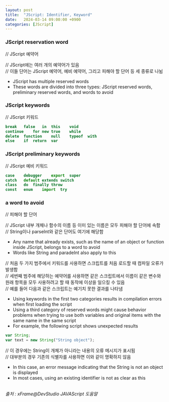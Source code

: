 ```yaml
---
layout: post
title:  "JScript: Identifier, Keyword"
date:   2024-03-14 09:00:00 +0900
categories: [JScript]
---
```


### JScript reservation word   
// JScript 예약어   
   
// JScript에는 여러 개의 예약어가 있음   
// 이들 단어는 JScript 예약어, 예비 예약어, 그리고 피해야 할 단어 등 세 종류로 나뉨   
- JScript has multiple reserved words   
- These words are divided into three types: JScript reserved words, preliminary reserved words, and words to avoid   
   
### JScript keywords   
// JScript 키워드   
   
```javascript
break   false   in  this    void
continue    for new true    while
delete  function    null    typeof  with
else    if  return  var
```
   
### JScript preliminary keywords   
// JScript 예비 키워드   
   
```javascript
case    debugger    export  super
catch   default extends switch
class   do  finally throw
const   enum    import  try
```
   
### a word to avoid   
// 피해야 할 단어   
   
// JScript 내부 개체나 함수의 이름 등 이미 있는 이름은 모두 피해야 할 단어에 속함   
// String이나 parseInt와 같은 단어도 여기에 해당함   
- Any name that already exists, such as the name of an object or function inside JScript, belongs to a word to avoid   
- Words like String and paradeInt also apply to this   
   
// 처음 두 가지 범주에서 키워드를 사용하면 스크립트를 처음 로드할 때 컴파일 오류가 발생함   
// 세번째 범주에 해당하는 예약어를 사용하면 같은 스크립트에서 이름이 같은 변수와 원래 항목을 모두 사용하려고 할 때 동작에 이상을 일으킬 수 있음   
// 예를 들어 다음과 같은 스크립트는 예기치 못한 결과를 나타냄   
- Using keywords in the first two categories results in compilation errors when first loading the script   
- Using a third category of reserved words might cause behavior problems when trying to use both variables and original items with the same name in the same script   
- For example, the following script shows unexpected results   
   
```javascript
var String;
var text = new String("String object");
```
   
// 이 경우에는 String이 개체가 아니라는 내용의 오류 메시지가 표시됨   
// 대부분의 경우 기존의 식별자를 사용하면 이와 같이 명확하지 않음   
- In this case, an error message indicating that the String is not an object is displayed   
- In most cases, using an existing identifier is not as clear as this   
   
<br />
<cite>출처 : xFrame@DevStudio JAVAScript 도움말</cite>
